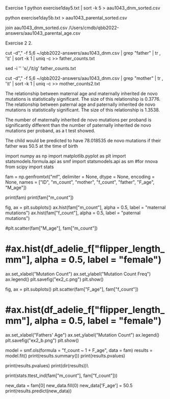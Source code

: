Exercise 1
python exercise1day5.txt | sort -k 5 > aau1043_dnm_sorted.csv

python exercise1day5b.txt > aau1043_parental_sorted.csv

join aau1043_dnm_sorted.csv /Users/cmdb/qbb2022-answers/aau1043_parental_age.csv 



Exercise 2
2. 

cut -d"," -f 5,6 ~/qbb2022-answers/aau1043_dnm.csv | grep "father" | tr , '\t' | sort -k 1 | uniq -c >> father_counts.txt

sed -i '' 's/,/\t/g' father_counts.txt 

cut -d"," -f 5,6 ~/qbb2022-answers/aau1043_dnm.csv | grep "mother" | tr , '\t' | sort -k 1 | uniq -c >> mother_counts2.txt

The relationship between maternal age and maternally inherited de novo mutations is statistically significant. 
The size of this relationship is 0.3776. 
The relationship between  paternal age and paternally inherited de novo mutations is statistically significant. 
The size of this relationship is  1.3538. 

The number of maternally inherited de novo mutations per proband is significantly different than the number of paternally inherited de novo mutations per proband, as a t test showed.

The child would be predicted to have 78.018535 de novo mutations if their father was 50.5 at the time of birth

import numpy as np
import matplotlib.pyplot as plt
import statsmodels.formula.api as smf
import statsmodels.api as sm #for nnova
from scipy import stats

fam = np.genfromtxt("mf", delimiter = None, dtype = None, encoding = None, names = ["ID", "m_count", "mother", "f_count", "father", "F_age", "M_age"])

print(fam)
print(fam["m_count"])


fig, ax = plt.subplots()
ax.hist(fam["m_count"], alpha = 0.5, label = "maternal mutations")
ax.hist(fam["f_count"], alpha = 0.5, label = "paternal mutations")

#plt.scatter(fam["M_age"], fam["m_count"])
# #ax.hist(df_adelie_f["flipper_length_mm"], alpha = 0.5, label = "female")
ax.set_xlabel("Mutation Count")
ax.set_ylabel("Mutation Count Freq")
ax.legend()
plt.savefig("ex2_c.png")
plt.show()

fig, ax = plt.subplots()
plt.scatter(fam["F_age"], fam["f_count"])
# #ax.hist(df_adelie_f["flipper_length_mm"], alpha = 0.5, label = "female")
ax.set_xlabel("Fathers' Age")
ax.set_ylabel("Mutation Count")
ax.legend()
plt.savefig("ex2_b.png")
plt.show()

model = smf.ols(formula = "f_count ~ 1 + F_age", data = fam)
results = model.fit()
print(results.summary())
print(results.pvalues)

print(results.pvalues)
print(dir(results))\

print(stats.ttest_ind(fam["m_count"],
               fam["f_count"]))

new_data = fam[0]
new_data.fill(0)
new_data['F_age'] = 50.5
print(results.predict(new_data))